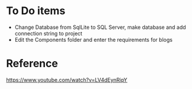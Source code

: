 # To Do items

- Change Database from SqlLite to SQL Server, make database and add connection string to project
- Edit the Components folder and enter the requirements for blogs

# Reference
https://www.youtube.com/watch?v=LV4dEynRipY
